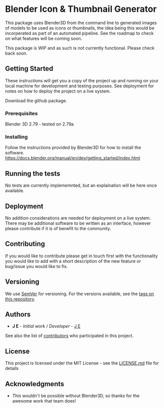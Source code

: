 # Blender Icon & Thumbnail Generator

This package uses Blender3D from the command line to generated images of models to be used as icons or thumbnails, the idea being this would be incorperated as part of an automated pipeline. See the roadmap to check on what features will be coming soon.

This package is WIP and as such is not currently functional. Please check back soon.

## Getting Started

These instructions will get you a copy of the project up and running on your local machine for development and testing purposes. See deployment for notes on how to deploy the project on a live system.

Download the github package.

### Prerequisites

Blender 3D 2.79 - tested on 2.79a

### Installing

Follow the instructions provided by Blender3D for how to install the software. https://docs.blender.org/manual/en/dev/getting_started/index.html

## Running the tests

No tests are currently implememnted, but an explaination will be here once available.

## Deployment

No addition considerations are needed for deployment on a live system. There may be additional software to be written as an interface, however please contribute if it is of benefit to the community.

## Contributing

If you would like to contribute please get in touch first with the functionality you would like to add with a short description of the new feature or bug/issue you would like to fix.

## Versioning

We use [SemVer](http://semver.org/) for versioning. For the versions available, see the [tags on this repository](https://github.com/JE323/blender-icon-generator/tags). 

## Authors

* **J E** - *Initial work / Developer* - [J E](https://github.com/JE323)

See also the list of [contributors](https://github.com/JE323/blender-icon-generator/contributors) who participated in this project.

## License

This project is licensed under the MIT License - see the [LICENSE.md](LICENSE.md) file for details

## Acknowledgments

* This wouldn't be possible without Blender3D, so thanks for the awesome work that team does!
